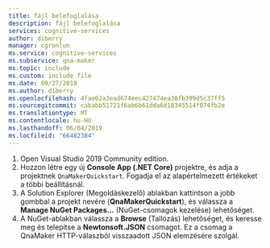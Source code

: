 ```yaml
---
title: fájl belefoglalása
description: fájl belefoglalása
services: cognitive-services
author: diberry
manager: cgronlun
ms.service: cognitive-services
ms.subservice: qna-maker
ms.topic: include
ms.custom: include file
ms.date: 09/27/2018
ms.author: diberry
ms.openlocfilehash: 4fae62a3ead674eec427474ea38fb399d5c37ff5
ms.sourcegitcommit: cababb51721f6ab6b61dda6d18345514f074fb2e
ms.translationtype: MT
ms.contentlocale: hu-HU
ms.lasthandoff: 06/04/2019
ms.locfileid: "66482384"
---
```

1. Open Visual Studio 2019 Community edition.
1. Hozzon létre egy új **Console App (.NET Core)** projektre, és adja a projektnek `QnaMakerQuickstart`. Fogadja el az alapértelmezett értékeket a többi beállításnál.
1. A Solution Explorer (Megoldáskezelő) ablakban kattintson a jobb gombbal a projekt nevére (**QnaMakerQuickstart**), és válassza a **Manage NuGet Packages...** (NuGet-csomagok kezelése) lehetőséget.
1. A NuGet-ablakban válassza a **Browse** (Tallózás) lehetőséget, és keresse meg és telepítse a **Newtonsoft.JSON** csomagot. Ez a csomag a QnaMaker HTTP-válaszból visszaadott JSON elemzésére szolgál. 

